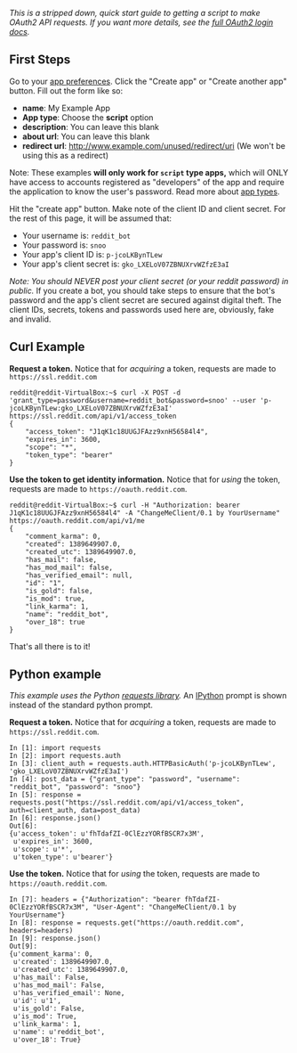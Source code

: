 *This is a stripped down, quick start guide to getting a script to make OAuth2 API requests. If you want more details, see the [full OAuth2 login docs](OAuth2).*

First Steps
----------

Go to your [app preferences](https://ssl.reddit.com/prefs/apps). Click the "Create app" or "Create another app" button. Fill out the form like so:

* **name**: My Example App
* **App type**: Choose the **script** option
* **description**: You can leave this blank
* **about url**: You can leave this blank
* **redirect url**: http://www.example.com/unused/redirect/uri (We won't be using this as a redirect)

Note: These examples **will only work for `script` type apps,** which will ONLY have access to accounts registered as "developers" of the app and require the application to know the user's password. Read more about [app types](OAuth2-App-Types).

Hit the "create app" button. Make note of the client ID and client secret. For the rest of this page, it will be assumed that:

* Your username is: `reddit_bot`
* Your password is: `snoo`
* Your app's client ID is: `p-jcoLKBynTLew`
* Your app's client secret is: `gko_LXELoV07ZBNUXrvWZfzE3aI`

*Note: You should NEVER post your client secret (or your reddit password) in public.* If you create a bot, you should take steps to ensure that the bot's password and the app's client secret are secured against digital theft. The client IDs, secrets, tokens and passwords used here are, obviously, fake and invalid.

Curl Example
-----------

**Request a token.** Notice that for *acquiring* a token, requests are made to `https://ssl.reddit.com`

    reddit@reddit-VirtualBox:~$ curl -X POST -d 'grant_type=password&username=reddit_bot&password=snoo' --user 'p-jcoLKBynTLew:gko_LXELoV07ZBNUXrvWZfzE3aI' https://ssl.reddit.com/api/v1/access_token
    {
        "access_token": "J1qK1c18UUGJFAzz9xnH56584l4", 
        "expires_in": 3600, 
        "scope": "*", 
        "token_type": "bearer"
    }

**Use the token to get identity information.** Notice that for *using* the token, requests are made to `https://oauth.reddit.com`.

    reddit@reddit-VirtualBox:~$ curl -H "Authorization: bearer J1qK1c18UUGJFAzz9xnH56584l4" -A "ChangeMeClient/0.1 by YourUsername" https://oauth.reddit.com/api/v1/me
    {
        "comment_karma": 0, 
        "created": 1389649907.0, 
        "created_utc": 1389649907.0, 
        "has_mail": false, 
        "has_mod_mail": false, 
        "has_verified_email": null, 
        "id": "1", 
        "is_gold": false, 
        "is_mod": true, 
        "link_karma": 1, 
        "name": "reddit_bot", 
        "over_18": true
    }

That's all there is to it!

Python example
---------------

*This example uses the Python [requests library](http://docs.python-requests.org/en/latest/).* An [IPython](http://ipython.org) prompt is shown instead of the standard python prompt.

**Request a token.** Notice that for *acquiring* a token, requests are made to `https://ssl.reddit.com`.

    In [1]: import requests
    In [2]: import requests.auth
    In [3]: client_auth = requests.auth.HTTPBasicAuth('p-jcoLKBynTLew', 'gko_LXELoV07ZBNUXrvWZfzE3aI')
    In [4]: post_data = {"grant_type": "password", "username": "reddit_bot", "password": "snoo"}
    In [5]: response = requests.post("https://ssl.reddit.com/api/v1/access_token", auth=client_auth, data=post_data)
    In [6]: response.json()
    Out[6]: 
    {u'access_token': u'fhTdafZI-0ClEzzYORfBSCR7x3M',
     u'expires_in': 3600,
     u'scope': u'*',
     u'token_type': u'bearer'}

**Use the token.** Notice that for *using* the token, requests are made to `https://oauth.reddit.com`.

    In [7]: headers = {"Authorization": "bearer fhTdafZI-0ClEzzYORfBSCR7x3M", "User-Agent": "ChangeMeClient/0.1 by YourUsername"}
    In [8]: response = requests.get("https://oauth.reddit.com", headers=headers)
    In [9]: response.json()
    Out[9]: 
    {u'comment_karma': 0,
     u'created': 1389649907.0,
     u'created_utc': 1389649907.0,
     u'has_mail': False,
     u'has_mod_mail': False,
     u'has_verified_email': None,
     u'id': u'1',
     u'is_gold': False,
     u'is_mod': True,
     u'link_karma': 1,
     u'name': u'reddit_bot',
     u'over_18': True}
